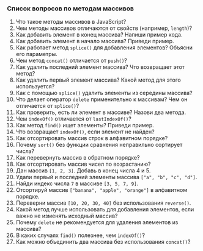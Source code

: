 ### Список вопросов по методам массивов

1. Что такое методы массивов в JavaScript?
2. Чем методы массивов отличаются от свойств (например, `length`)?
3. Как добавить элемент в конец массива? Напиши пример кода.
4. Как добавить элемент в начало массива? Приведи пример.
5. Как работает метод `splice()` для добавления элементов? Объясни его параметры.
6. Чем метод `concat()` отличается от `push()`?
7. Как удалить последний элемент массива? Что возвращает этот метод?
8. Как удалить первый элемент массива? Какой метод для этого используется?
9. Как с помощью `splice()` удалить элементы из середины массива?
10. Что делает оператор `delete` применительно к массивам? Чем он отличается от `splice()`?
11. Как проверить, есть ли элемент в массиве? Назови два метода.
12. Чем `indexOf()` отличается от `lastIndexOf()`?
13. Как метод `find()` ищет элементы? Приведи пример.
14. Что возвращает `indexOf()`, если элемент не найден?
15. Как отсортировать массив строк в алфавитном порядке?
16. Почему `sort()` без функции сравнения неправильно сортирует числа?
17. Как перевернуть массив в обратном порядке?
18. Как отсортировать массив чисел по возрастанию?
19. Дан массив `[1, 2, 3]`. Добавь в конец числа 4 и 5.
20. Удали первый и последний элементы массива `["a", "b", "c", "d"]`.
21. Найди индекс числа `7` в массиве `[3, 5, 7, 9]`.
22. Отсортируй массив `["banana", "apple", "orange"]` в алфавитном порядке.
23. Переверни массив `[10, 20, 30, 40]` без использования `reverse()`.
24. Какой метод лучше использовать для добавления элементов, если важно не изменять исходный массив?
25. Почему `delete` не рекомендуется для удаления элементов из массива?
26. В каких случаях `find()` полезнее, чем `indexOf()`?
27. Как можно объединить два массива без использования `concat()`?

